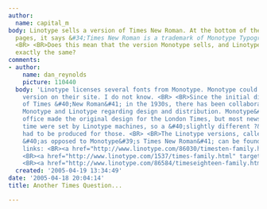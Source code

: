 ```yaml
---
author:
  name: capital_m
body: Linotype sells a version of Times New Roman. At the bottom of the pdf sample
  pages, it says &#34;Times New Roman is a trademark of Monotype Typography&#34;.
  <BR> <BR>Does this mean that the version Monotype sells, and Linotype sells, is
  exactly the same?
comments:
- author:
    name: dan_reynolds
    picture: 110440
  body: 'Linotype licenses several fonts from Monotype. Monotype could have a newer
    version on their site. I do not know. <BR> <BR>Since the initial distribution
    of Times &#40;New Roman&#41; in the 1930s, there has been collaboration between
    Monotype and Linotype regarding design and distribution. Monotype&#39;s drawing
    office made the original design for the London Times, but most newspapers at the
    time were set by Linotype machines, so a &#40;slightly different ?&#41; version
    had to be produced for those. <BR> <BR>The Linotype versions, called simply Times
    &#40;as opposed to Monotype&#39;s Times New Roman&#41; can be found via the following
    links: <BR><a href="http://www.linotype.com/86030/timesten-family.html" target="_blank">http://www.linotype.com/86030/timesten-family.html</a>
    <BR><a href="http://www.linotype.com/1537/times-family.html" target="_blank">http://www.linotype.com/1537/times-family.html</a>
    <BR><a href="http://www.linotype.com/86584/timeseighteen-family.html" target="_blank">http://www.linotype.com/86584/timeseighteen-family.html</a>'
  created: '2005-04-19 13:34:49'
date: '2005-04-18 20:04:14'
title: Another Times Question...

---
```

